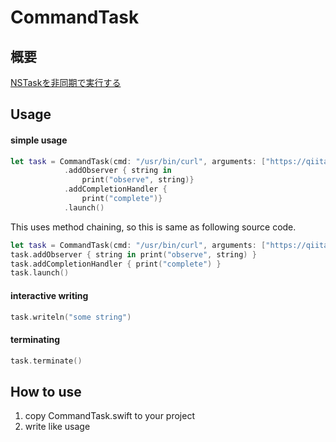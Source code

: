 # CommandTask

## 概要

[NSTaskを非同期で実行する](http://qiita.com/_ha1f/items/49a3643a9da3fd999626)

## Usage

#### simple usage

```swift
let task = CommandTask(cmd: "/usr/bin/curl", arguments: ["https://qiita.com"])
            .addObserver { string in
                print("observe", string)}
            .addCompletionHandler {
                print("complete")}
            .launch()
```

This uses method chaining, so this is same as following source code.

```swift
let task = CommandTask(cmd: "/usr/bin/curl", arguments: ["https://qiita.com"])
task.addObserver { string in print("observe", string) }
task.addCompletionHandler { print("complete") }
task.launch()
```

#### interactive writing

```swift
task.writeln("some string")
```

#### terminating

```swift
task.terminate()
```

## How to use

1. copy CommandTask.swift to your project
1. write like usage


